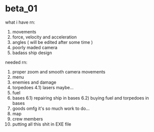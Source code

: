 # beta_01
what i have rn:

1) movements
2) force, velocity and acceleration
3) angles ( will be edited after some time )
4) poorly maded camera
5) badass ship design

needed rn:

1) proper zoom and smooth camera movements
2) menu
3) enemies and damage
4) torpedoes
4.1) lasers maybe...
5) fuel
6) bases
6.1) repairing ship in bases
6.2) buying fuel and torpedoes in bases
7) goods
omfg it's so much work to do...
8) map
9) crew members
10) putting all this shit in EXE file
